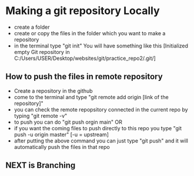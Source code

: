 # Making a git repository Locally
* create a folder 
* create or copy the files in the folder which you want to make a repository
* in the terminal type "git init"
You will have something like this [Initialized empty Git repository in C:/Users/USER/Desktop/websites/git/practice_repo2/.git/]

## How to push the files in remote repository
* Create a repository in the github
* come to the terminal and type "git remote add origin [link of the repository]"
* you can check the remote repopsitory connected in the current repo by typing "git remote -v"
* to push you can do "git push orgin main" OR 
* if you want the coming files to push directly to this repo you type "git push -u origin master" [-u = upstream]
* after putting the above command you can just type "git push" and it will automatically push the files in that repo

## NEXT is Branching 
